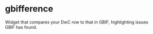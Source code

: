 # gbifference
Widget that compares your DwC row to that in GBIF, highlighting issues GBIF has found.
